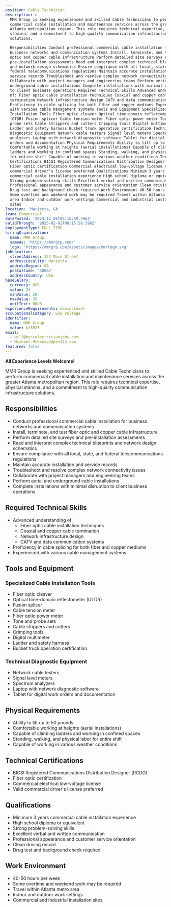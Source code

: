 ```yaml
---
position: Cable Technician
description: >-
  MMR Group is seeking experienced and skilled Cable Technicians to perform
  commercial cable installation and maintenance services across the greater
  Atlanta metropolitan region. This role requires technical expertise, physical
  stamina, and a commitment to high-quality communication infrastructure
  solutions.

  Responsibilities Conduct professional commercial cable installation for
  business networks and communication systems Install, terminate, and test fiber
  optic and copper cable infrastructure Perform detailed site surveys and
  pre-installation assessments Read and interpret complex technical blueprints
  and network design schematics Ensure compliance with all local, state, and
  federal telecommunications regulations Maintain accurate installation and
  service records Troubleshoot and resolve complex network connectivity issues
  Collaborate with project managers and engineering teams Perform aerial and
  underground cable installations Complete installations with minimal disruption
  to client business operations Required Technical Skills Advanced understanding
  of: Fiber optic cable installation techniques Coaxial and copper cable
  termination Network infrastructure design CATV and data communication systems
  Proficiency in cable splicing for both fiber and copper mediums Experienced
  with various cable management systems Tools and Equipment Specialized Cable
  Installation Tools Fiber optic cleaver Optical time-domain reflectometer
  (OTDR) Fusion splicer Cable tension meter Fiber optic power meter Tone and
  probe sets Cable strippers and cutters Crimping tools Digital multimeter
  Ladder and safety harness Bucket truck operation certification Technical
  Diagnostic Equipment Network cable testers Signal level meters Spectrum
  analyzers Laptop with network diagnostic software Tablet for digital work
  orders and documentation Physical Requirements Ability to lift up to 50 pounds
  Comfortable working at heights (aerial installations) Capable of climbing
  ladders and working in confined spaces Standing, walking, and physical labor
  for entire shift Capable of working in various weather conditions Technical
  Certifications BICSI Registered Communications Distribution Designer (RCDD)
  Fiber optic certification Commercial electrical low-voltage license Valid
  commercial driver’s license preferred Qualifications Minimum 3 years
  commercial cable installation experience High school diploma or equivalent
  Strong problem-solving skills Excellent verbal and written communication
  Professional appearance and customer service orientation Clean driving record
  Drug test and background check required Work Environment 40-50 hours per week
  Some overtime and weekend work may be required Travel within Atlanta metro
  area Indoor and outdoor work settings Commercial and industrial installation
  sites
location: 'Marietta, GA'
team: Commercial
datePosted: '2024-12-26T08:15:59.596Z'
validThrough: '2025-02-02T08:15:59.596Z'
employmentType: FULL_TIME
hiringOrganization:
  name: MMR Group
  sameAs: 'https://mmrgrp.com/'
  logo: 'https://mmrgrp.com/assets/images/mmrlogo.svg'
jobLocation:
  streetAddress: 123 Main Street
  addressLocality: Marietta
  addressRegion: GA
  postalCode: '30067'
  addressCountry: USA
baseSalary:
  currency: USD
  value: 25
  minValue: 20
  maxValue: 35
  unitText: HOUR
experienceRequirements: seniorLevel
occupationalCategory: Low Voltage
identifier:
  name: MMR Group
  value: bf8923
email:
  - will@bestelectricianjobs.com
  - Michael.Mckeaige@pes123.com
featured: false
---
```


**All Experience Levels Welcome!**

MMR Group is seeking experienced and skilled Cable Technicians to perform commercial cable installation and maintenance services across the greater Atlanta metropolitan region. This role requires technical expertise, physical stamina, and a commitment to high-quality communication infrastructure solutions.

## Responsibilities
- Conduct professional commercial cable installation for business networks and communication systems
- Install, terminate, and test fiber optic and copper cable infrastructure
- Perform detailed site surveys and pre-installation assessments
- Read and interpret complex technical blueprints and network design schematics
- Ensure compliance with all local, state, and federal telecommunications regulations
- Maintain accurate installation and service records
- Troubleshoot and resolve complex network connectivity issues
- Collaborate with project managers and engineering teams
- Perform aerial and underground cable installations
- Complete installations with minimal disruption to client business operations

## Required Technical Skills
- Advanced understanding of:
  - Fiber optic cable installation techniques
  - Coaxial and copper cable termination
  - Network infrastructure design
  - CATV and data communication systems
- Proficiency in cable splicing for both fiber and copper mediums
- Experienced with various cable management systems

## Tools and Equipment
### Specialized Cable Installation Tools
- Fiber optic cleaver
- Optical time-domain reflectometer (OTDR)
- Fusion splicer
- Cable tension meter
- Fiber optic power meter
- Tone and probe sets
- Cable strippers and cutters
- Crimping tools
- Digital multimeter
- Ladder and safety harness
- Bucket truck operation certification

### Technical Diagnostic Equipment
- Network cable testers
- Signal level meters
- Spectrum analyzers
- Laptop with network diagnostic software
- Tablet for digital work orders and documentation

## Physical Requirements
- Ability to lift up to 50 pounds
- Comfortable working at heights (aerial installations)
- Capable of climbing ladders and working in confined spaces
- Standing, walking, and physical labor for entire shift
- Capable of working in various weather conditions

## Technical Certifications
- BICSI Registered Communications Distribution Designer (RCDD)
- Fiber optic certification
- Commercial electrical low-voltage license
- Valid commercial driver's license preferred

## Qualifications
- Minimum 3 years commercial cable installation experience
- High school diploma or equivalent
- Strong problem-solving skills
- Excellent verbal and written communication
- Professional appearance and customer service orientation
- Clean driving record
- Drug test and background check required

## Work Environment
- 40-50 hours per week
- Some overtime and weekend work may be required
- Travel within Atlanta metro area
- Indoor and outdoor work settings
- Commercial and industrial installation sites
